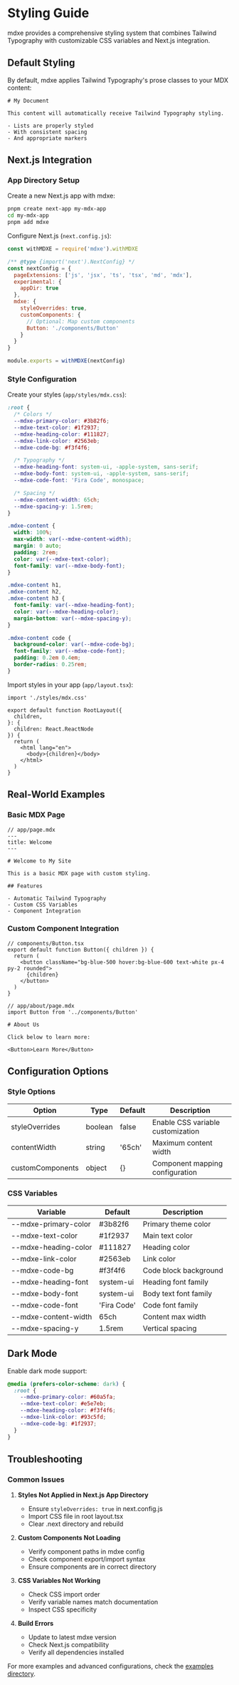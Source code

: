 # Styling Guide

mdxe provides a comprehensive styling system that combines Tailwind Typography with customizable CSS variables and Next.js integration.

## Default Styling

By default, mdxe applies Tailwind Typography's prose classes to your MDX content:

```mdx
# My Document

This content will automatically receive Tailwind Typography styling.

- Lists are properly styled
- With consistent spacing
- And appropriate markers
```

## Next.js Integration

### App Directory Setup

Create a new Next.js app with mdxe:

```bash
pnpm create next-app my-mdx-app
cd my-mdx-app
pnpm add mdxe
```

Configure Next.js (`next.config.js`):

```javascript
const withMDXE = require('mdxe').withMDXE

/** @type {import('next').NextConfig} */
const nextConfig = {
  pageExtensions: ['js', 'jsx', 'ts', 'tsx', 'md', 'mdx'],
  experimental: {
    appDir: true
  },
  mdxe: {
    styleOverrides: true,
    customComponents: {
      // Optional: Map custom components
      Button: './components/Button'
    }
  }
}

module.exports = withMDXE(nextConfig)
```

### Style Configuration

Create your styles (`app/styles/mdx.css`):

```css
:root {
  /* Colors */
  --mdxe-primary-color: #3b82f6;
  --mdxe-text-color: #1f2937;
  --mdxe-heading-color: #111827;
  --mdxe-link-color: #2563eb;
  --mdxe-code-bg: #f3f4f6;

  /* Typography */
  --mdxe-heading-font: system-ui, -apple-system, sans-serif;
  --mdxe-body-font: system-ui, -apple-system, sans-serif;
  --mdxe-code-font: 'Fira Code', monospace;

  /* Spacing */
  --mdxe-content-width: 65ch;
  --mdxe-spacing-y: 1.5rem;
}

.mdxe-content {
  width: 100%;
  max-width: var(--mdxe-content-width);
  margin: 0 auto;
  padding: 2rem;
  color: var(--mdxe-text-color);
  font-family: var(--mdxe-body-font);
}

.mdxe-content h1,
.mdxe-content h2,
.mdxe-content h3 {
  font-family: var(--mdxe-heading-font);
  color: var(--mdxe-heading-color);
  margin-bottom: var(--mdxe-spacing-y);
}

.mdxe-content code {
  background-color: var(--mdxe-code-bg);
  font-family: var(--mdxe-code-font);
  padding: 0.2em 0.4em;
  border-radius: 0.25rem;
}
```

Import styles in your app (`app/layout.tsx`):

```tsx
import './styles/mdx.css'

export default function RootLayout({
  children,
}: {
  children: React.ReactNode
}) {
  return (
    <html lang="en">
      <body>{children}</body>
    </html>
  )
}
```

## Real-World Examples

### Basic MDX Page

```mdx
// app/page.mdx
---
title: Welcome
---

# Welcome to My Site

This is a basic MDX page with custom styling.

## Features

- Automatic Tailwind Typography
- Custom CSS Variables
- Component Integration
```

### Custom Component Integration

```tsx
// components/Button.tsx
export default function Button({ children }) {
  return (
    <button className="bg-blue-500 hover:bg-blue-600 text-white px-4 py-2 rounded">
      {children}
    </button>
  )
}
```

```mdx
// app/about/page.mdx
import Button from '../components/Button'

# About Us

Click below to learn more:

<Button>Learn More</Button>
```

## Configuration Options

### Style Options

| Option | Type | Default | Description |
|--------|------|---------|-------------|
| styleOverrides | boolean | false | Enable CSS variable customization |
| contentWidth | string | '65ch' | Maximum content width |
| customComponents | object | {} | Component mapping configuration |

### CSS Variables

| Variable | Default | Description |
|----------|---------|-------------|
| --mdxe-primary-color | #3b82f6 | Primary theme color |
| --mdxe-text-color | #1f2937 | Main text color |
| --mdxe-heading-color | #111827 | Heading color |
| --mdxe-link-color | #2563eb | Link color |
| --mdxe-code-bg | #f3f4f6 | Code block background |
| --mdxe-heading-font | system-ui | Heading font family |
| --mdxe-body-font | system-ui | Body text font family |
| --mdxe-code-font | 'Fira Code' | Code font family |
| --mdxe-content-width | 65ch | Content max width |
| --mdxe-spacing-y | 1.5rem | Vertical spacing |

## Dark Mode

Enable dark mode support:

```css
@media (prefers-color-scheme: dark) {
  :root {
    --mdxe-primary-color: #60a5fa;
    --mdxe-text-color: #e5e7eb;
    --mdxe-heading-color: #f3f4f6;
    --mdxe-link-color: #93c5fd;
    --mdxe-code-bg: #1f2937;
  }
}
```

## Troubleshooting

### Common Issues

1. **Styles Not Applied in Next.js App Directory**
   - Ensure `styleOverrides: true` in next.config.js
   - Import CSS file in root layout.tsx
   - Clear .next directory and rebuild

2. **Custom Components Not Loading**
   - Verify component paths in mdxe config
   - Check component export/import syntax
   - Ensure components are in correct directory

3. **CSS Variables Not Working**
   - Check CSS import order
   - Verify variable names match documentation
   - Inspect CSS specificity

4. **Build Errors**
   - Update to latest mdxe version
   - Check Next.js compatibility
   - Verify all dependencies installed

For more examples and advanced configurations, check the [examples directory](../examples/styling/).
